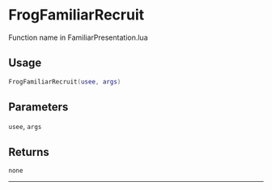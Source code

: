 # FrogFamiliarRecruit
Function name in FamiliarPresentation.lua
## Usage
```lua
FrogFamiliarRecruit(usee, args)
```
## Parameters
`usee`, `args`
## Returns
`none`

---